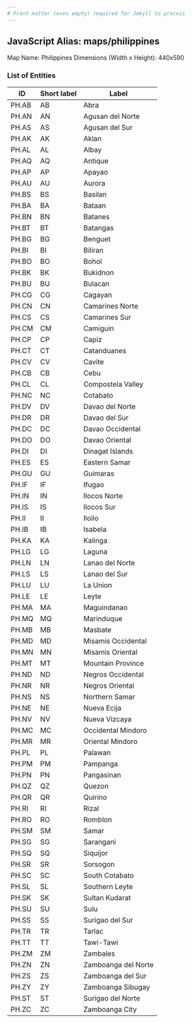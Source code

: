 ```yaml
---
# Front matter (even empty) required for Jekyll to process
---
```


## JavaScript Alias: maps/philippines

Map Name: Philippines
Dimensions (Width x Height): 440x590

### List of Entities

ID | Short label | Label
---|---|---|
PH.AB|AB|Abra
PH.AN|AN|Agusan del Norte
PH.AS|AS|Agusan del Sur
PH.AK|AK|Aklan
PH.AL|AL|Albay
PH.AQ|AQ|Antique
PH.AP|AP|Apayao
PH.AU|AU|Aurora
PH.BS|BS|Basilan
PH.BA|BA|Bataan
PH.BN|BN|Batanes
PH.BT|BT|Batangas
PH.BG|BG|Benguet
PH.BI|BI|Biliran
PH.BO|BO|Bohol
PH.BK|BK|Bukidnon
PH.BU|BU|Bulacan
PH.CG|CG|Cagayan
PH.CN|CN|Camarines Norte
PH.CS|CS|Camarines Sur
PH.CM|CM|Camiguin
PH.CP|CP|Capiz
PH.CT|CT|Catanduanes
PH.CV|CV|Cavite
PH.CB|CB|Cebu
PH.CL|CL|Compostela Valley
PH.NC|NC|Cotabato
PH.DV|DV|Davao del Norte
PH.DR|DR|Davao del Sur
PH.DC|DC|Davao Occidental
PH.DO|DO|Davao Oriental
PH.DI|DI|Dinagat Islands
PH.ES|ES|Eastern Samar
PH.GU|GU|Guimaras
PH.IF|IF|Ifugao
PH.IN|IN|Ilocos Norte
PH.IS|IS|Ilocos Sur
PH.II|II|Iloilo
PH.IB|IB|Isabela
PH.KA|KA|Kalinga
PH.LG|LG|Laguna
PH.LN|LN|Lanao del Norte
PH.LS|LS|Lanao del Sur
PH.LU|LU|La Union
PH.LE|LE|Leyte
PH.MA|MA|Maguindanao
PH.MQ|MQ|Marinduque
PH.MB|MB|Masbate
PH.MD|MD|Misamis Occidental
PH.MN|MN|Misamis Oriental
PH.MT|MT|Mountain Province
PH.ND|ND|Negros Occidental
PH.NR|NR|Negros Oriental
PH.NS|NS|Northern Samar
PH.NE|NE|Nueva Ecija
PH.NV|NV|Nueva Vizcaya
PH.MC|MC|Occidental Mindoro
PH.MR|MR|Oriental Mindoro
PH.PL|PL|Palawan
PH.PM|PM|Pampanga
PH.PN|PN|Pangasinan
PH.QZ|QZ|Quezon
PH.QR|QR|Quirino
PH.RI|RI|Rizal
PH.RO|RO|Romblon
PH.SM|SM|Samar
PH.SG|SG|Sarangani
PH.SQ|SQ|Siquijor
PH.SR|SR|Sorsogon
PH.SC|SC|South Cotabato
PH.SL|SL|Southern Leyte
PH.SK|SK|Sultan Kudarat
PH.SU|SU|Sulu
PH.SS|SS|Surigao del Sur
PH.TR|TR|Tarlac
PH.TT|TT|Tawi-Tawi
PH.ZM|ZM|Zambales
PH.ZN|ZN|Zamboanga del Norte
PH.ZS|ZS|Zamboanga del Sur
PH.ZY|ZY|Zamboanga Sibugay
PH.ST|ST|Surigao del Norte
PH.ZC|ZC|Zamboanga City